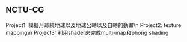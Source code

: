 ## NCTU-CG
Project1: 模擬月球繞地球以及地球公轉以及自轉的動畫\n
Project2: texture mapping\n
Project3: 利用shader來完成multi-map和phong shading
